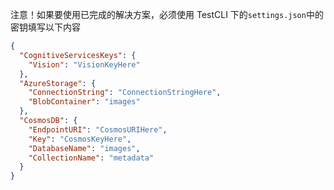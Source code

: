 ﻿注意！如果要使用已完成的解决方案，必须使用 TestCLI 下的`settings.json`中的密钥填写以下内容

```json
{
  "CognitiveServicesKeys": {
    "Vision": "VisionKeyHere"
  },
  "AzureStorage": {
    "ConnectionString": "ConnectionStringHere",
    "BlobContainer": "images"
  },
  "CosmosDB": {
    "EndpointURI": "CosmosURIHere",
    "Key": "CosmosKeyHere",
    "DatabaseName": "images",
    "CollectionName": "metadata"
  }
}
```